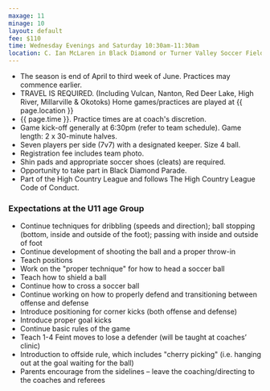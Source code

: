```yaml
---
maxage: 11
minage: 10
layout: default
fee: $110
time: Wednesday Evenings and Saturday 10:30am-11:30am
location: C. Ian McLaren in Black Diamond or Turner Valley Soccer Field
---
```


- The season is end of April to third week of June. Practices may commence earlier.
- TRAVEL IS REQUIRED. (Including Vulcan, Nanton, Red Deer Lake, High River, Millarville & Okotoks) Home games/practices are played at {{ page.location }}
- {{ page.time }}. Practice times are at coach's discretion.
- Game kick-off generally at 6:30pm (refer to team schedule). Game length: 2 x 30-minute halves.
- Seven players per side (7v7) with a designated keeper. Size 4 ball.
- Registration fee includes team photo.
- Shin pads and appropriate soccer shoes (cleats) are required.
- Opportunity to take part in Black Diamond Parade.
- Part of the High Country League and follows The High Country League Code of Conduct.
 

### Expectations at the U11 age Group


- Continue techniques for dribbling (speeds and direction); ball stopping (bottom, inside and outside of the foot); passing with inside and outside of foot
- Continue development of shooting the ball and a proper throw-in
- Teach positions
- Work on the "proper technique" for how to head a soccer ball
- Teach how to shield a ball
- Continue how to cross a soccer ball
- Continue working on how to properly defend and transitioning between offense and defense
- Introduce positioning for corner kicks (both offense and defense)
- Introduce proper goal kicks
- Continue basic rules of the game
- Teach 1-4 Feint moves to lose a defender (will be taught at coaches’ clinic)
- Introduction to offside rule, which includes "cherry picking" (i.e. hanging out at the goal waiting for the ball)
- Parents encourage from the sidelines – leave the coaching/directing to the coaches and referees
